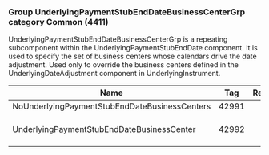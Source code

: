 ### Group UnderlyingPaymentStubEndDateBusinessCenterGrp category Common (4411)

UnderlyingPaymentStubEndDateBusinessCenterGrp is a repeating subcomponent within the UnderlyingPaymentStubEndDate component. It is used to specify the set of business centers whose calendars drive the date adjustment. Used only to override the business centers defined in the UnderlyingDateAdjustment component in UnderlyingInstrument.

| Name                                          | Tag   | Req'd | Documentation                                                         |
|-----------------------------------------------|-------|----------|-----------------------------------------------------------------------|
| NoUnderlyingPaymentStubEndDateBusinessCenters | 42991 |       |                                                                       |
| UnderlyingPaymentStubEndDateBusinessCenter    | 42992 |       | Required if NoUnderlyingPaymentStubEndDateBusinessCenters(42991) > 0. |

